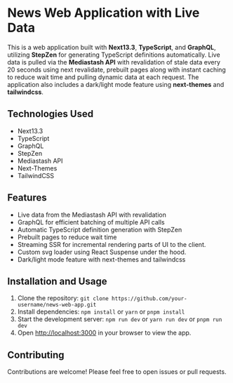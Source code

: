 <h1>News Web Application with Live Data</h1>
<p>This is a web application built with <strong>Next13.3</strong>, <strong>TypeScript</strong>, and <strong>GraphQL</strong>, utilizing <strong>StepZen</strong> for generating TypeScript definitions automatically. Live data is pulled via the <strong>Mediastash API</strong> with revalidation of stale data every 20 seconds using next revalidate, prebuilt pages along with instant caching to reduce wait time and pulling dynamic data at each request. The application also includes a dark/light mode feature using <strong>next-themes</strong> and <strong>tailwindcss</strong>.</p>
<h2>Technologies Used</h2>
<ul>
  <li>Next13.3</li>
  <li>TypeScript</li>
  <li>GraphQL</li>
  <li>StepZen</li>
  <li>Mediastash API</li>
  <li>Next-Themes</li>
  <li>TailwindCSS</li>
</ul>
<h2>Features</h2>
<ul>
  <li>Live data from the Mediastash API with revalidation</li>
  <li>GraphQL for efficient batching of multiple API calls</li>
  <li>Automatic TypeScript definition generation with StepZen</li>
  <li>Prebuilt pages to reduce wait time</li>
  <li>Streaming SSR for incremental rendering parts of UI to the client.</li>
  <li>Custom svg loader using React Suspense under the hood.</li>
  <li>Dark/light mode feature with next-themes and tailwindcss</li>
</ul>
<h2>Installation and Usage</h2>
<ol>
  <li>Clone the repository: <code>git clone https://github.com/your-username/news-web-app.git</code></li>
  <li>Install dependencies: <code>npm install</code> or <code>yarn</code> or <code>pnpm install</code></li>
  <li>Start the development server: <code>npm run dev</code> or <code>yarn run dev</code> or <code>pnpm run dev</code></li>
  <li>Open <a href="http://localhost:3000">http://localhost:3000</a> in your browser to view the app.</li>
</ol>
<h2>Contributing</h2>
<p>Contributions are welcome! Please feel free to open issues or pull requests.</p>
